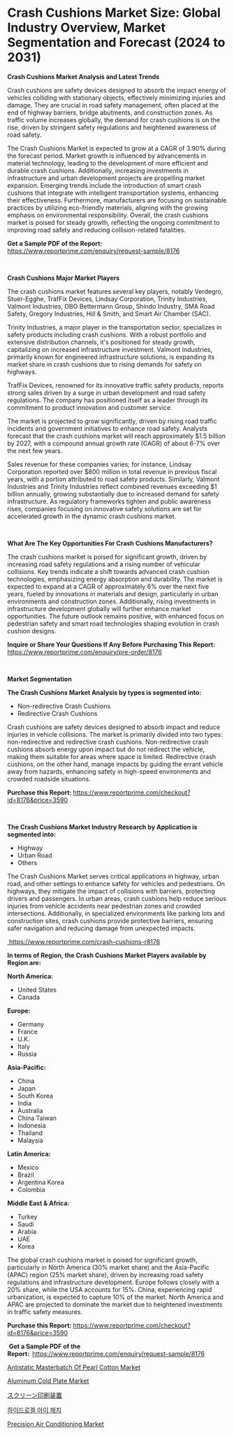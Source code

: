 <p><h1>Crash Cushions Market Size: Global Industry Overview, Market Segmentation and Forecast (2024 to 2031)</h1></p><p><strong>Crash Cushions Market Analysis and Latest Trends</strong></p>
<p><p>Crash cushions are safety devices designed to absorb the impact energy of vehicles colliding with stationary objects, effectively minimizing injuries and damage. They are crucial in road safety management, often placed at the end of highway barriers, bridge abutments, and construction zones. As traffic volume increases globally, the demand for crash cushions is on the rise, driven by stringent safety regulations and heightened awareness of road safety.</p><p>The Crash Cushions Market is expected to grow at a CAGR of 3.90% during the forecast period. Market growth is influenced by advancements in material technology, leading to the development of more efficient and durable crash cushions. Additionally, increasing investments in infrastructure and urban development projects are propelling market expansion. Emerging trends include the introduction of smart crash cushions that integrate with intelligent transportation systems, enhancing their effectiveness. Furthermore, manufacturers are focusing on sustainable practices by utilizing eco-friendly materials, aligning with the growing emphasis on environmental responsibility. Overall, the crash cushions market is poised for steady growth, reflecting the ongoing commitment to improving road safety and reducing collision-related fatalities.</p></p>
<p><strong>Get a Sample PDF of the Report:&nbsp;</strong> <a href="https://www.reportprime.com/enquiry/request-sample/8176">https://www.reportprime.com/enquiry/request-sample/8176</a></p>
<p>&nbsp;</p>
<p><strong>Crash Cushions Major Market Players</strong></p>
<p><p>The crash cushions market features several key players, notably Verdegro, Stuer-Egghe, TrafFix Devices, Lindsay Corporation, Trinity Industries, Valmont Industries, OBO Bettermann Group, Shindo Industry, SMA Road Safety, Gregory Industries, Hill & Smith, and Smart Air Chamber (SAC). </p><p>Trinity Industries, a major player in the transportation sector, specializes in safety products including crash cushions. With a robust portfolio and extensive distribution channels, it's positioned for steady growth, capitalizing on increased infrastructure investment. Valmont Industries, primarily known for engineered infrastructure solutions, is expanding its market share in crash cushions due to rising demands for safety on highways. </p><p>TrafFix Devices, renowned for its innovative traffic safety products, reports strong sales driven by a surge in urban development and road safety regulations. The company has positioned itself as a leader through its commitment to product innovation and customer service. </p><p>The market is projected to grow significantly, driven by rising road traffic incidents and government initiatives to enhance road safety. Analysts forecast that the crash cushions market will reach approximately $1.5 billion by 2027, with a compound annual growth rate (CAGR) of about 6-7% over the next few years.</p><p>Sales revenue for these companies varies; for instance, Lindsay Corporation reported over $800 million in total revenue in previous fiscal years, with a portion attributed to road safety products. Similarly, Valmont Industries and Trinity Industries reflect combined revenues exceeding $1 billion annually, growing substantially due to increased demand for safety infrastructure. As regulatory frameworks tighten and public awareness rises, companies focusing on innovative safety solutions are set for accelerated growth in the dynamic crash cushions market.</p></p>
<p>&nbsp;</p>
<p><strong>What Are The Key Opportunities For Crash Cushions Manufacturers?</strong></p>
<p><p>The crash cushions market is poised for significant growth, driven by increasing road safety regulations and a rising number of vehicular collisions. Key trends indicate a shift towards advanced crash cushion technologies, emphasizing energy absorption and durability. The market is expected to expand at a CAGR of approximately 6% over the next five years, fueled by innovations in materials and design, particularly in urban environments and construction zones. Additionally, rising investments in infrastructure development globally will further enhance market opportunities. The future outlook remains positive, with enhanced focus on pedestrian safety and smart road technologies shaping evolution in crash cushion designs.</p></p>
<p><strong>Inquire or Share Your Questions If Any Before Purchasing This Report:</strong> <a href="https://www.reportprime.com/enquiry/pre-order/8176">https://www.reportprime.com/enquiry/pre-order/8176</a></p>
<p>&nbsp;</p>
<p><strong>Market Segmentation</strong></p>
<p><strong>The Crash Cushions Market Analysis by types is segmented into:</strong></p>
<p><ul><li>Non-redirective Crash Cushions</li><li>Redirective Crash Cushions</li></ul></p>
<p><p>Crash cushions are safety devices designed to absorb impact and reduce injuries in vehicle collisions. The market is primarily divided into two types: non-redirective and redirective crash cushions. Non-redirective crash cushions absorb energy upon impact but do not redirect the vehicle, making them suitable for areas where space is limited. Redirective crash cushions, on the other hand, manage impacts by guiding the errant vehicle away from hazards, enhancing safety in high-speed environments and crowded roadside situations.</p></p>
<p><strong>Purchase this Report:&nbsp;</strong><a href="https://www.reportprime.com/checkout?id=8176&price=3590">https://www.reportprime.com/checkout?id=8176&price=3590</a></p>
<p>&nbsp;</p>
<p><strong>The Crash Cushions Market Industry Research by Application is segmented into:</strong></p>
<p><ul><li>Highway</li><li>Urban Road</li><li>Others</li></ul></p>
<p><p>The Crash Cushions Market serves critical applications in highway, urban road, and other settings to enhance safety for vehicles and pedestrians. On highways, they mitigate the impact of collisions with barriers, protecting drivers and passengers. In urban areas, crash cushions help reduce serious injuries from vehicle accidents near pedestrian zones and crowded intersections. Additionally, in specialized environments like parking lots and construction sites, crash cushions provide protective barriers, ensuring safer navigation and reducing damage from unexpected impacts.</p></p>
<p><a href="https://www.reportprime.com/crash-cushions-r8176">&nbsp;https://www.reportprime.com/crash-cushions-r8176</a></p>
<p><strong>In terms of Region, the Crash Cushions Market Players available by Region are:</strong></p>
<p>
    <p> <strong> North America: </strong>
        <ul>
            <li>United States</li>
            <li>Canada</li>
        </ul>
        </p> 
    <p> <strong> Europe: </strong>
        <ul>
            <li>Germany</li>
            <li>France</li>
            <li>U.K.</li>
            <li>Italy</li>
            <li>Russia</li>
        </ul>
        </p> 
    <p> <strong> Asia-Pacific: </strong>
        <ul>
            <li>China</li>
            <li>Japan</li>
            <li>South Korea</li>
            <li>India</li>
            <li>Australia</li>
            <li>China Taiwan</li>
            <li>Indonesia</li>
            <li>Thailand</li>
            <li>Malaysia</li>
        </ul>
        </p> 
    <p> <strong> Latin America: </strong>
        <ul>
            <li>Mexico</li>
            <li>Brazil</li>
            <li>Argentina Korea</li>
            <li>Colombia</li>
        </ul>
        </p> 
    <p> <strong> Middle East & Africa: </strong>
        <ul>
            <li>Turkey</li>
            <li>Saudi</li>
            <li>Arabia</li>
            <li>UAE</li>
            <li>Korea</li>
        </ul>
    </p>
    </p>
<p><p>The global crash cushions market is poised for significant growth, particularly in North America (30% market share) and the Asia-Pacific (APAC) region (25% market share), driven by increasing road safety regulations and infrastructure development. Europe follows closely with a 20% share, while the USA accounts for 15%. China, experiencing rapid urbanization, is expected to capture 10% of the market. North America and APAC are projected to dominate the market due to heightened investments in traffic safety measures.</p></p>
<p><strong>Purchase this Report: </strong><a href="https://www.reportprime.com/checkout?id=8176&price=3590">https://www.reportprime.com/checkout?id=8176&price=3590</a></p>
<p>&nbsp;<strong>Get a Sample PDF of the Report:&nbsp;&nbsp;</strong><a href="https://www.reportprime.com/enquiry/request-sample/8176">https://www.reportprime.com/enquiry/request-sample/8176</a></p>
<p><strong></strong></p>
<p><p><a href="https://issuu.com/reportprime-2/docs/antistatic-masterbatch-of-pearl-cot_c6629a9238661d">Antistatic Masterbatch Of Pearl Cotton Market</a></p><p><a href="https://medium.com/@lamm8276/aluminum-cold-plate-market-indicators-market-size-regional-breakdown-market-player-analysis-and-6a9345e0ad1a">Aluminum Cold Plate Market</a></p><p><a href="https://medium.com/@jolyongue8huy/%E3%82%B0%E3%83%AD%E3%83%BC%E3%83%90%E3%83%AB%E3%82%B9%E3%82%AF%E3%83%AA%E3%83%BC%E3%83%B3%E5%8D%B0%E5%88%B7%E8%A8%AD%E5%82%99%E7%94%A3%E6%A5%AD%E3%81%AE%E5%88%86%E6%9E%90-%E3%82%B7%E3%82%A7%E3%82%A2-%E6%88%90%E9%95%B7-%E3%83%88%E3%83%AC%E3%83%B3%E3%83%89-%E5%8F%8A%E3%81%B32024%E5%B9%B4%E3%81%8B%E3%82%892031%E5%B9%B4%E3%81%BE%E3%81%A7%E3%81%AE%E4%BA%88%E6%B8%AC-2c216c2e9ac9">スクリーン印刷装置</a></p><p><a href="https://medium.com/@czbtzkwc9/%EA%B8%80%EB%A1%9C%EB%B2%8C-%ED%95%98%EC%9D%B4%EB%93%9C%EB%A1%9C%EA%B2%94-%EC%95%84%EC%9D%B4-%ED%8C%A8%EC%B9%98-%EC%82%B0%EC%97%85-%EC%9C%A0%ED%98%95-%EC%9D%91%EC%9A%A9-%EC%8B%9C%EC%9E%A5-%EC%B0%B8%EC%97%AC%EC%9E%90-%EC%A7%80%EC%97%AD-%EC%84%B1%EC%9E%A5-%EB%B6%84%EC%84%9D-%EB%B0%8F-%EB%AF%B8%EB%9E%98-%EC%8B%9C%EB%82%98%EB%A6%AC%EC%98%A4-2024-2031-16657415ea7e">하이드로겔 아이 패치</a></p><p><a href="https://medium.com/@rhys_bevs91/precision-air-conditioning-market-size-share-trends-analysis-report-by-product-indoor-air-9feda9e0141f">Precision Air Conditioning Market</a></p></p>